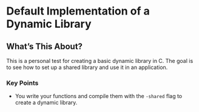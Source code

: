 # Default Implementation of a Dynamic Library

## What’s This About?

This is a personal test for creating a basic dynamic library in C. The goal is to see how to set up a shared library and use it in an application.

### Key Points

- You write your functions and compile them with the `-shared` flag to create a dynamic library.